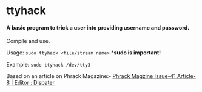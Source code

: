 # ttyhack
#### A basic program to trick a user into providing username and password.
Compile and use.

Usage: 
`sudo ttyhack <file/stream name>`
\***sudo is important!**

Example:
`sudo ttyhack /dev/tty3`

Based on an article on Phrack Magazine:-
[Phrack Magzine Issue-41 Article-8 | Editor : Dispater](http://www.phrack.org/issues/41/8.html#article)
